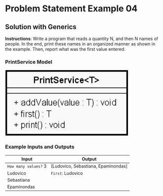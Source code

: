 # Problem Statement Example 04

## Solution with Generics

**Instructions**: Write a program that reads a quantity N, and then N names of people. In the end, print these names in an organized manner as shown in the example. Then, report what was the first value entered.

### PrintService Model

![Print Service Model](https://github.com/souzafcharles/Complete-Java-Object-Oriented-Programming-and-Projects/blob/master/Section_O15_Generics_Set_and_Map/ProblemStatementExample04/print-service-model.png)

### Example Inputs and Outputs

| **Input**            | **Output**                          |
|----------------------|-------------------------------------|
| `How many values?` 3 | [Ludovico, Sebastiana, Epaminondas] |
| Ludovico             | `First`: Ludovico                   |
| Sebastiana           |                                     |
| Epaminondas          |                                     |
